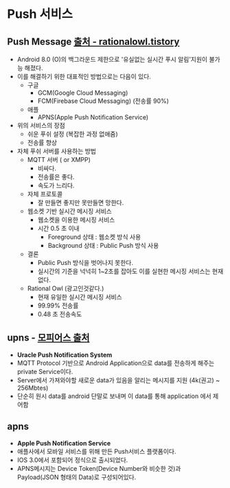 Push 서비스
===

Push Message [출처 - rationalowl.tistory](https://rationalowl.tistory.com/6)
---
* Android 8.0 (O)의 백그라운드 제한으로 '유실없는 실시간 푸시 알림'지원이 불가능 해졌다.
* 이를 해결하기 위한 대표적인 방법으로는 다음이 있다.
  * 구글
    * GCM(Google Cloud Messaging)
    * FCM(Firebase Cloud Messaging) (전송률 90%)
  * 애플
    * APNS(Apple Push Notification Service)
* 위의 서비스의 장점
  * 쉬운 푸쉬 설정 (복잡한 과정 없애줌)
  * 전송률 향상
* 자체 푸쉬 서버를 사용하는 방법
  * MQTT 서버 ( or XMPP)
    * 비싸다.
    * 전송률은 좋다.
    * 속도가 느리다.
  * 자체 프로토콜
    * 잘 만들면 좋지만 못만들면 망한다.
  * 웹소켓 기반 실시간 메시징 서비스
    * 웹소켓을 이용한 메시징 서비스
    * 시간 0.5 초 이내
      * Foreground 상태 : 웹소켓 방식 사용
      * Background 상태 : Public Push 방식 사용
  * 결론
    * Public Push 방식을 벗어나지 못한다.
    * 실시간의 기준을 넉넉히 1~2초를 잡아도 이를 실현한 메시징 서비스는 현재 없다.
  * Rational Owl (광고인것같다.)
    * 현재 유일한 실시간 메시징 서비스
    * 99.99% 전송률
    * 0.48 초 전송속도

upns - [모피어스 출처](https://d2.naver.com/helloworld/1119)
---
* **Uracle Push Notification System**
* MQTT Protocol 기반으로 Android Application으로 data를 전송하게 해주는 private Service이다.
* Server에서 가져와야할 새로운 data가 있음을 알리는 메시지를 지원 (4k(권고) ~ 256Mbtes)
* 단순히 원시 data를 android 단말로 보내며 이 data를 통해 application 에서 제어함


apns
---
* **Apple Push Notification Service**
* 애플사에서 모바일 서비스를 위해 만든 Push서비스 플랫폼이다.
* IOS 3.0에서 포함되어 정식으로 출시되었다.
* APNS메시지는 Device Token(Device Number와 비슷한 것)과 Payload(JSON 형태의 Data)로 구성되어있다.

